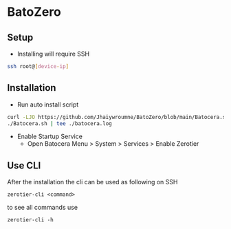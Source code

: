 # BatoZero
## Setup
- Installing will require SSH
```sh
ssh root@[device-ip]
```

## Installation
 - Run auto install script
```sh
curl -LJO https://github.com/Jhaiywroumne/BatoZero/blob/main/Batocera.sh
./Batocera.sh | tee ./batocera.log
```
 - Enable Startup Service
     * Open Batocera Menu > System > Services > Enable Zerotier

## Use CLI
After the installation the cli can be used as following on SSH
```
zerotier-cli <command>
```
to see all commands use 
```
zerotier-cli -h
```